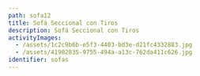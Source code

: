 ```yaml
---
path: sofa12
title: Sofá Seccional con Tiros
description: Sofá Seccional con Tiros
activityImages:
  - /assets/1c2c9b6b-e5f3-4403-bd3e-d21fc4332883.jpg
  - /assets/41902835-9755-494a-a13c-762da411c626.jpg
identifier: sofas
---
```



